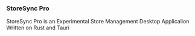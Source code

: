 ### StoreSync Pro
StoreSync Pro is an Experimental Store Management Desktop Applicalion Written on Rust and Tauri
